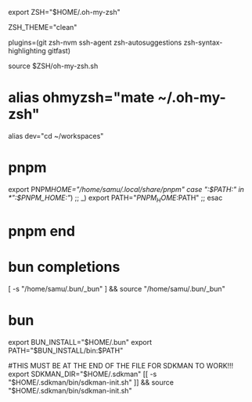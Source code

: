export ZSH="$HOME/.oh-my-zsh"

ZSH_THEME="clean"

plugins=(git zsh-nvm ssh-agent zsh-autosuggestions zsh-syntax-highlighting gitfast)

source $ZSH/oh-my-zsh.sh

# alias ohmyzsh="mate ~/.oh-my-zsh"

alias dev="cd ~/workspaces"

# pnpm

export PNPM*HOME="/home/samu/.local/share/pnpm"
case ":$PATH:" in
  *":$PNPM_HOME:"*) ;;
\_) export PATH="$PNPM_HOME:$PATH" ;;
esac

# pnpm end

# bun completions

[ -s "/home/samu/.bun/_bun" ] && source "/home/samu/.bun/\_bun"

# bun

export BUN_INSTALL="$HOME/.bun"
export PATH="$BUN_INSTALL/bin:$PATH"

#THIS MUST BE AT THE END OF THE FILE FOR SDKMAN TO WORK!!!
export SDKMAN_DIR="$HOME/.sdkman"
[[ -s "$HOME/.sdkman/bin/sdkman-init.sh" ]] && source "$HOME/.sdkman/bin/sdkman-init.sh"
